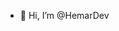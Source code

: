 - 👋 Hi, I’m @HemarDev

<!---
HemarDev/HemarDev is a ✨ special ✨ repository because its `README.md` (this file) appears on your GitHub profile.
You can click the Preview link to take a look at your changes.
--->
